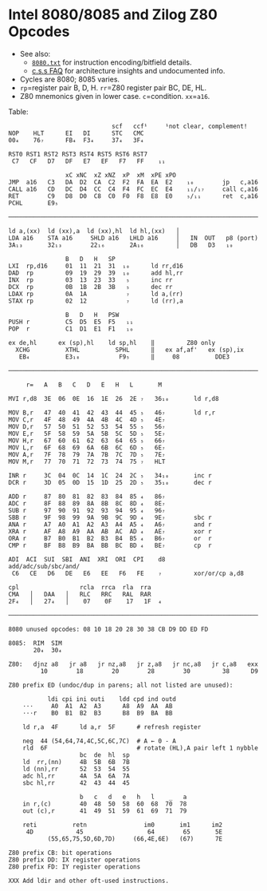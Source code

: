 Intel 8080/8085 and Zilog Z80 Opcodes
=====================================

- See also:
  - [`8080.txt`](8080.txt) for instruction encoding/bitfield details.
  - [c.s.s FAQ][cssfaq] for architecture insights and undocumented info.
- Cycles are 8080; 8085 varies.
- `rp`=register pair B, D, H. `rr`=Z80 register pair BC, DE, HL.
- Z80 mnemonics given in lower case. `c`=condition. `xx`=`a16`.

Table:

                                 scf   ccf¹     ¹not clear, complement!
    NOP    HLT      EI   DI      STC   CMC
    00₄    76₇      FB₄  F3₄     37₄   3F₄

    RST0 RST1 RST2 RST3 RST4 RST5 RST6 RST7
     C7   CF   D7   DF   E7   EF   F7   FF    ₁₁

                    xC xNC  xZ xNZ  xP  xM  xPE xPO
    JMP  a16   C3   DA  D2  CA  C2  F2  FA  EA  E2    ₁₀        jp   c,a16
    CALL a16   CD   DC  D4  CC  C4  F4  FC  EC  E4    ₁₁/₁₇     call c,a16
    RET        C9   D8  D0  C8  C0  F0  F8  E8  E0    ₅/₁₁      ret  c,a16
    PCHL       E9₅

    ──────────────────────────────────────────────────────────────────────

    ld a,(xx)  ld (xx),a  ld (xx),hl  ld hl,(xx)   │
    LDA a16    STA a16     SHLD a16   LHLD a16     │   IN  OUT   p8 (port)
    3A₁₃       32₁₃        22₁₆       2A₁₆         │   DB   D3   ₁₀

                    B   D   H   SP
    LXI  rp,d16     01  11  21  31  ₁₀      ld rr,d16
    DAD  rp         09  19  29  39  ₁₀      add hl,rr
    INX  rp         03  13  23  33   ₅      inc rr
    DCX  rp         0B  1B  2B  3B   ₅      dec rr
    LDAX rp         0A  1A           ₇      ld a,(rr)
    STAX rp         02  12           ₇      ld (rr),a

                    B   D   H   PSW
    PUSH r          C5  D5  E5  F5   ₁₁
    POP  r          C1  D1  E1  F1   ₁₀

    ex de,hl      ex (sp),hl    ld sp,hl    ‖         Z80 only
      XCHG          XTHL          SPHL      ‖   ex af,af'   ex (sp),ix
       EB₄          E3₁₈           F9₅      ‖     08          DDE3

    ──────────────────────────────────────────────────────────────────────

         r=   A   B   C   D   E   H   L       M

    MVI r,d8  3E  06  0E  16  1E  26  2E ₇   36₁₀       ld r,d8

    MOV B,r   47  40  41  42  43  44  45 ₅   46₇        ld r,r
    MOV C,r   4F  48  49  4A  4B  4C  4D ₅   4E₇
    MOV D,r   57  50  51  52  53  54  55 ₅   56₇
    MOV E,r   5F  58  59  5A  5B  5C  5D ₅   5E₇
    MOV H,r   67  60  61  62  63  64  65 ₅   66₇
    MOV L,r   6F  68  69  6A  6B  6C  6D ₅   6E₇
    MOV A,r   7F  78  79  7A  7B  7C  7D ₅   7E₇
    MOV M,r   77  70  71  72  73  74  75 ₇   HLT

    INR r     3C  04  0C  14  1C  24  2C ₅   34₁₀       inc r
    DCR r     3D  05  0D  15  1D  25  2D ₅   35₁₀       dec r

    ADD r     87  80  81  82  83  84  85 ₄   86₇
    ADC r     8F  88  89  8A  8B  8C  8D ₄   8E₇
    SUB r     97  90  91  92  93  94  95 ₄   96₇
    SBB r     9F  98  99  9A  9B  9C  9D ₄   9E₇        sbc r
    ANA r     A7  A0  A1  A2  A3  A4  A5 ₄   A6₇        and r
    XRA r     AF  A8  A9  AA  AB  AC  AD ₄   AE₇        xor r
    ORA r     B7  B0  B1  B2  B3  B4  B5 ₄   B6₇        or  r
    CMP r     BF  B8  B9  BA  BB  BC  BD ₄   BE₇        cp  r

    ADI  ACI  SUI  SBI  ANI  XRI  ORI  CPI    d8        add/adc/sub/sbc/and/
     C6   CE   D6   DE   E6   EE   F6   FE    ₇         xor/or/cp a,d8

    cpl                 rcla  rrca  rla  rra
    CMA   │   DAA   │   RLC   RRC   RAL  RAR
    2F₄   │   27₄   │    07    0F    17   1F  ₄

    ──────────────────────────────────────────────────────────────────────

    8080 unused opcodes: 08 10 18 20 28 30 38 CB D9 DD ED FD

    8085:  RIM  SIM
           20₄  30₄

    Z80:   djnz a8   jr a8   jr nz,a8   jr z,a8   jr nc,a8   jr c,a8   exx
             10        18        20        28        30         38      D9

    Z80 prefix ED (undoc/dup in parens; all not listed are unused):

               ldi cpi ini outi    ldd cpd ind outd
        ⋅⋅⋅     A0  A1  A2  A3      A8  A9  AA  AB
        ⋅⋅⋅r    B0  B1  B2  B3      B8  B9  BA  BB

        ld r,a  4F      ld a,r  5F      # refresh register

        neg  44 (54,64,74,4C,5C,6C,7C)  # A ← 0 - A
        rld  6F                         # rotate (HL),A pair left 1 nybble
                        bc  de  hl  sp
        ld  rr,(nn)     4B  5B  6B  7B
        ld (nn),rr      52  53  54  55
        adc hl,rr       4A  5A  6A  7A
        sbc hl,rr       42  43  44  45

                        b   c   d   e   h   l    _   a
        in r,(c)        40  48  50  58  60  68  70  78
        out (c),r       41  49  51  59  61  69  71  79

        reti          retn                im0       im1      im2
         4D            45                  64        65       5E
               (55,65,75,5D,6D,7D)     (66,4E,6E)   (67)      7E

    Z80 prefix CB: bit operations
    Z80 prefix DD: IX register operations
    Z80 prefix FD: IY register operations

    XXX Add ldir and other oft-used instructions.



<!-------------------------------------------------------------------->
[cssfaq]: https://worldofspectrum.org/faq/reference/z80reference.htm
